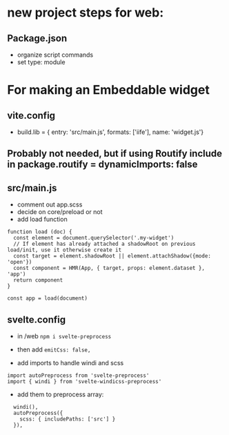# new project steps for web:

## Package.json
- organize script commands
- set type: module



# For making an Embeddable widget

## vite.config

- build.lib = { entry: 'src/main.js', formats: ['iife'], name: 'widget.js'}

## Probably not needed, but if using Routify include in package.routify = dynamicImports: false

## src/main.js

- comment out app.scss
- decide on core/preload or not
- add load function

```
function load (doc) {
  const element = document.querySelector('.my-widget')
  // If element has already attached a shadowRoot on previous load/init, use it otherwise create it
  const target = element.shadowRoot || element.attachShadow({mode: 'open'})
  const component = HMR(App, { target, props: element.dataset }, 'app')
  return component
}

const app = load(document)

```


## svelte.config

- in /web `npm i svelte-preprocess`

- then add `emitCss: false,`
- add imports to handle windi and scss
```
import autoPreprocess from 'svelte-preprocess'
import { windi } from 'svelte-windicss-preprocess'
```

- add them to preprocess array:
```
  windi(),
  autoPreprocess({
    scss: { includePaths: ['src'] }
  }),
```
